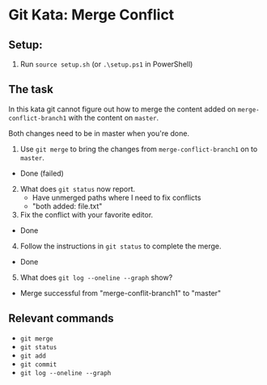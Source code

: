 # Git Kata: Merge Conflict

## Setup:

1. Run `source setup.sh` (or `.\setup.ps1` in PowerShell)

## The task

In this kata git cannot figure out how to merge the content added on `merge-conflict-branch1` with the content on `master`.

Both changes need to be in master when you're done.

1. Use `git merge` to bring the changes from `merge-conflict-branch1` on to `master`.
- Done (failed)
2. What does `git status` now report.
   - Have unmerged paths where I need to fix conflicts
   - "both added: file.txt"
3. Fix the conflict with your favorite editor.
- Done
4. Follow the instructions in `git status` to complete the merge.
- Done
5. What does `git log --oneline --graph` show?
- Merge successful from "merge-conflit-branch1" to "master"

## Relevant commands
- `git merge`
- `git status`
- `git add`
- `git commit`
- `git log --oneline --graph`
